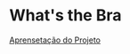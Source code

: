 # What's the Bra

<a href="https://github.com/Insane-Technology/WhatsTheBra/blob/main/Docs/Apresentacao.pdf" class="image fit">Aprensetação do Projeto</a>
